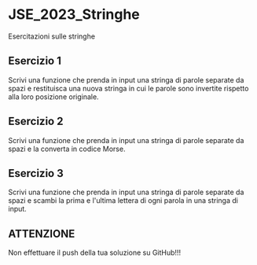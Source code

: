# JSE_2023_Stringhe
Esercitazioni sulle stringhe

## Esercizio 1
Scrivi una funzione che prenda in input una stringa di parole separate da spazi e restituisca una nuova stringa in cui le parole sono invertite rispetto alla loro posizione originale.

## Esercizio 2
Scrivi una funzione che prenda in input una stringa di parole separate da spazi e la converta in codice Morse.

## Esercizio 3
Scrivi una funzione che prenda in input una stringa di parole separate da spazi e scambi la prima e l'ultima lettera di ogni parola in una stringa di input.

## ATTENZIONE
Non effettuare il push della tua soluzione su GitHub!!!
